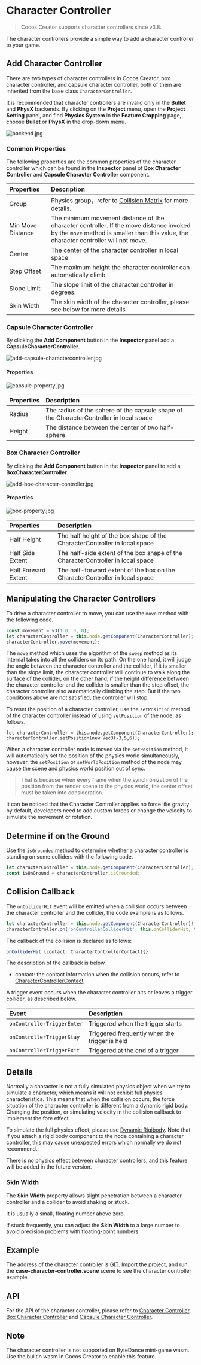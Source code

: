 # Character Controller

> Cocos Creator supports character controllers since v3.8.

The character controllers provide a simple way to add a character controller to your game.

## Add Character Controller

There are two types of character controllers in Cocos Creator, box character controller, and capsule character controller, both of them are inherited from the base class `CharacterController`.

It is recommended that character controllers are invalid only in the **Bullet** and **PhysX** backends. By clicking on the **Project** menu, open the **Project Setting** panel, and find **Physics System** in the **Feature Cropping** page, choose **Bullet** or **PhysX** in the drop-down menu.

![backend.jpg](index/backend.jpg)

### Common Properties

The following properties are the common properties of the character controller which can be found in the **Inspector** panel of **Box Character Controller** and **Capsule Character Controller** component.

| Properties | Description |
| :-- | :-- |
| Group | Physics group，refer to [Collision Matrix](physics-configs.md#collision-matrix) for more details. |
| Min Move Distance | The minimum movement distance of the character controller. If the move distance invoked by the `move` method is smaller than this value, the character controller will not move. |
| Center  | The center of the character controller in local space |
| Step Offset | The maximum height the character controller can automatically climb. |
| Slope Limit | The slope limit of the character controller in degrees. |
| Skin Width | The skin width of the character controller, please see below for more details|

### Capsule Character Controller

By clicking the **Add Component** button in the **Inspector** panel add a **CapsuleCharacterController**.

![add-capsule-charactercontroller.jpg](./index/add-capsule-charactercontroller.jpg)

#### Properties

![capsule-property.jpg](index/capsule-property.jpg)

| Properties | Description |
| :--- | :---- |
| Radius  | The radius of the sphere of the capsule shape of the CharacterController in local space |
| Height | The distance between the center of two half-sphere |

### Box Character Controller

By clicking the **Add Component** button in the **Inspector** panel to add a **BoxCharacterController**.

![add-box-character-controller.jpg](./index/add-box-charactercontroller.jpg)

#### Properties

![box-property.jpg](index/box-property.jpg)

| Properties | Description |
| :--- | :---- |
| Half Height  | The half height of the box shape of the CharacterController in local space |
| Half Side Extent | The half-side extent of the box shape of the CharacterController in local space |
| Half Forward Extent | The half-forward extent of the box on the CharacterController in local space |

## Manipulating the Character Controllers

To drive a character controller to move, you can use the `move` method with the following code.

```ts
const movement = v3(1.0, 0, 0);
let characterController = this.node.getComponent(CharacterController);
characterController.move(movement);
```

The `move` method which uses the algorithm of the `sweep` method as its internal takes into all the colliders on its path. On the one hand, it will judge the angle between the character controller and the collider, if it is smaller than the slope limit, the character controller will continue to walk along the surface of the collider, on the other hand, if the height difference between the character controller and the collider is smaller than the step offset, the character controller also automatically climbing the step. But if the two conditions above are not satisfied, the controller will stop.

To reset the position of a character controller, use the `setPosition` method of the character controller instead of using `setPosition` of the node, as follows.

```
let characterController = this.node.getComponent(CharacterController);
characterController.setPosition(new Vec3(-3,5,6));
```

When a character controller node is moved via the `setPosition` method, it will automatically set the position of the physics world simultaneously, however, the `setPosition` or `setWorldPosition` method of the node may cause the scene and physics world position out of sync.

> That is because when every frame when the synchronization of the position from the render scene to the physics world, the center offset must be taken into consideration.

It can be noticed that the Character Controller applies no force like gravity by default, developers need to add custom forces or change the velocity to simulate the movement or rotation.

## Determine if on the Ground

Use the `isGrounded` method to determine whether a character controller is standing on some colliders with the following code.

```ts
let characterController = this.node.getComponent(CharacterController);
const isOnGround = characterController.isGrounded;
```

## Collision Callback

The `onColliderHit` event will be emitted when a collision occurs between the character controller and the collider, the code example is as follows.

```ts
let characterController = this.node.getComponent(CharacterController)!;
characterController.on('onControllerColliderHit', this.onColliderHit, this);
```

The callback of the collision is declared as follows:

```ts
onColliderHit (contact: CharacterControllerContact){}
```

The description of the callback is below.

- contact: the contact information when the collision occurs, refer to [CharacterControllerContact](__APIDOC__/en/classes/physics.CharacterControllerContact)

A trigger event occurs when the character controller hits or leaves a trigger collider, as described below.

| Event | Description |
| :--------------- | :------- |
| `onControllerTriggerEnter` | Triggered when the trigger starts |
| `onControllerTriggerStay` | Triggered frequently when the trigger is held |
| `onControllerTriggerExit` | Triggered at the end of a trigger |

## Details

Normally a character is not a fully simulated physics object when we try to simulate a character, which means it will not exhibit full physics characteristics. This means that when the collision occurs, the force situation of the character controller is different from a dynamic rigid body. Changing the position, or simulating velocity in the collision callback to implement the fore effect.

To simulate the full physics effect, please use [Dynamic Rigibody](../physics-rigidbody.md). Note that if you attach a rigid body component to the node containing a character controller, this may cause unexpected errors which normally we do not recommend.

There is no physics effect between character controllers, and this feature will be added in the future version.

### Skin Width

The **Skin Width** property allows slight penetration between a character controller and a collider to avoid shaking or stuck.

It is usually a small, floating number above zero.

If stuck frequently, you can adjust the **Skin Width** to a large number to avoid precision problems with floating-point numbers.

## Example

The address of the character controller is [GIT](https://github.com/cocos/cocos-example-projects). Import the project, and run the **case-character-controller.scene** scene to see the character controller example.

## API

For the API of the character controller, please refer to [Character Controller](__APIDOC__/en/class/physics.CharacterController.html), [Box Character Controller](__APIDOC__/en/class/physics.BoxCharacterController.html) and [Capsule Character Controller](__APIDOC__/en/class/physics.CapsuleCharacterController.html).

## Note

The character controller is not supported on ByteDance mini-game wasm. Use the builtin wasm in Cocos Creator to enable this feature.
